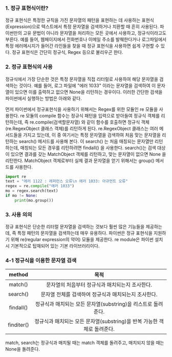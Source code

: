 
### 1. 정규 표현식이란?
정규 표현식은 특정한 규칙을 가진 문자열의 패턴을 표현하는 데 사용하는 표현식(Expression)으로 텍스트에서 특정 문자열을 검색하거나 치환할 때 흔히 사용된다.
파이썬만의 고유 문법이 아니라 문자열을 처리하는 모든 곳에서 사용하고, 정규식이라고도 부른다.
예를 들어, 웹페이지에서 전화번호나 이메일 주소를 발췌한다거나 로그파일에서 특정 에러메시지가 들어간 라인들을 찾을 때 정규 표현식을 사용하면 쉽게 구현할 수 있다. 
정규 표현식은 간단히 정규식, Regex 등으로 불리우곤 한다.  

### 2. 정규 표현식의 사용
정규식에서 가장 단순한 것은 특정 문자열을 직접 리터럴로 사용하여 해당 문자열을 검색하는 것이다. 
예를 들어, 로그 파일에 "에러 1033" 이라는 문자열을 검색하여 이 문자열이 있으면 이를 출력하고 없으면 None을 리턴하는 경우이다. 
이러한 간단한 검색을 파이썬에서 실행하는 방법은 아래와 같다.  

먼저 파이썬에서 정규표현식을 사용하기 위해서는 Regex를 위한 모듈인 re 모듈을 사용한다.
re 모듈의 compile 함수는 정규식 패턴을 입력으로 받아들여 정규식 객체를 리턴하는데, 즉 re.compile(검색할문자열) 와 같이 함수를 호출하면 정규식 객체 (re.RegexObject 클래스 객체)를 리턴하게 된다. 
re.RegexObject 클래스는 여러 메서드들을 가지고 있는데, 이 중 여기서는 특정 문자열을 검색하여 처음 맞는 문자열을 리턴하는 search() 메서드를 사용해 본다. 
이 search() 는 처음 매칭되는 문자열만 리턴하는데, 매칭되는 모든 경우를 리턴하려면 findall() 을 사용한다. 
search()는 검색 대상이 있으면 결과를 갖는 MatchObject 객체를 리턴하고, 맞는 문자열이 없으면 None 을 리턴한다.
MatchObject 객체로부터 실제 결과 문자열을 얻기 위해서는 group() 메서드를 사용한다.

```python
import re
text = "에러 1122 : 레퍼런스 오류\n 에러 1033: 아규먼트 오류"
regex = re.compile("에러 1033")
mo = regex.search(text)
if mo != None:
    print(mo.group()) 
```

### 3. 사용 의의
정규 표현식은 단순한 리터럴 문자열을 검색하는 것보다 훨씬 많은 기능들을 제공하는데, 즉 특정 패턴의 문자열을 검색하는데 매우 유용하다.
파이썬은 정규 표현식을 지원하기 위해 re(regular expression의 약어) 모듈을 제공한다.
re module은 파이썬 설치시 기본적으로 탑재되어 있는 기본 라이브러리이다.

### 4-1 정규식을 이용한 문자열 검색

|method|목적|
| :---: | :---: |
|match()|문자열의 처음부터 정규식과 매치되는지 조사한다.|
|search()|문자열 전체를 검색하여 정규식과 매치되는지 조사한다.|
|findall()|정규식과 매치되는 모든 문자열(substring)을 리스트로 돌려준다.|
|finditer()|정규식과 매치되는 모든 문자열(substring)을 반복 가능한 객체로 돌려준다.|


match, search는 정규식과 매치될 때는 match 객체를 돌려주고, 매치되지 않을 때는 None을 돌려준다.
